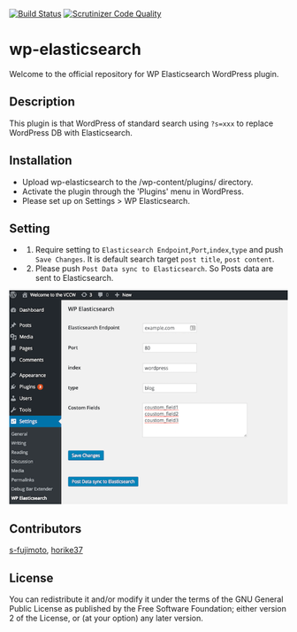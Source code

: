 [![Build Status](https://travis-ci.org/horike37/wp-elasticsearch.svg?branch=master)](https://travis-ci.org/horike37/wp-elasticsearch) [![Scrutinizer Code Quality](https://scrutinizer-ci.com/g/horike37/wp-elasticsearch/badges/quality-score.png?b=master)](https://scrutinizer-ci.com/g/horike37/wp-elasticsearch/?branch=master)
# wp-elasticsearch
Welcome to the official repository for WP Elasticsearch WordPress plugin.

## Description
This plugin is that WordPress of standard search using `?s=xxx` to replace WordPress DB with Elasticsearch.

## Installation
- Upload wp-elasticsearch to the /wp-content/plugins/ directory.
- Activate the plugin through the 'Plugins' menu in WordPress.
- Please set up on Settings > WP Elasticsearch.

## Setting
- 1. Require setting to `Elasticsearch Endpoint`,`Port`,`index`,`type` and push `Save Changes`. It is default search target `post title`, `post content`.
- 2. Please push `Post Data sync to Elasticsearch`. So Posts data are sent to Elasticsearch.
<img src="https://raw.githubusercontent.com/horike37/wp-elasticsearch/master/screenshot-1.png" title="screenshot"/>

## Contributors
[s-fujimoto](https://github.com/s-fujimoto), [horike37](https://github.com/horike37/)

## License
You can redistribute it and/or modify it under the terms of the GNU General Public License as published by the Free Software Foundation; either version 2 of the License, or (at your option) any later version.
